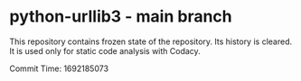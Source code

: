 # python-urllib3 - main branch

This repository contains frozen state of the repository.
Its history is cleared. It is used only for static code
analysis with Codacy.

Commit Time: 1692185073